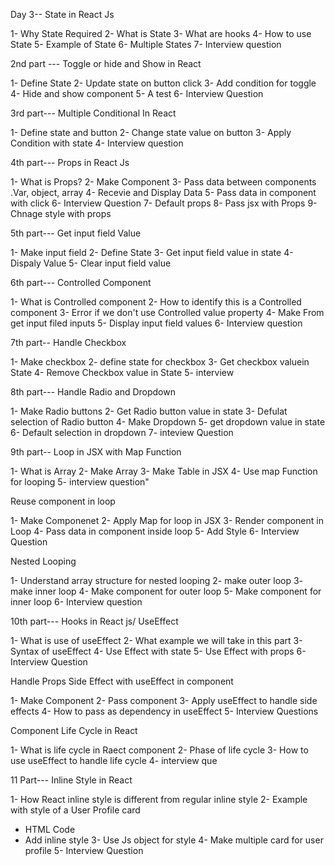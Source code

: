 Day 3--
State in React Js

1- Why State Required
2- What is State
3- What are hooks
4- How to use State
5- Example of State
6- Multiple States
7- Interview question

2nd part ---
Toggle or hide and Show in React 

1- Define State
2- Update state on button click 
3- Add condition for toggle 
4- Hide and show component
5- A test
6- Interview Question

3rd part---
Multiple Conditional In React

1- Define state and button 
2- Change state value on button 
3- Apply Condition with state 
4- Interview question 

4th part---
Props in React Js

1- What is Props?
2- Make Component
3- Pass data between components .Var, object, array
4- Recevie and Display Data
5- Pass data in component with click 
6- Interview Question 
7- Default props
8- Pass jsx with Props
9- Chnage style with props

5th part---
Get input field Value

1- Make input field
2- Define State
3- Get input field value in state
4- Dispaly Value
5- Clear input field value

6th part---
Controlled Component

1- What is Controlled component
2- How to identify this is a Controlled component
3- Error if we don't use Controlled value property
4- Make From get input filed inputs
5- Display input field values
6- Interview question 

7th part--
Handle Checkbox

1- Make checkbox
2- define state for checkbox
3- Get checkbox valuein State
4- Remove Checkbox value in State
5- interview 

8th part---
Handle Radio and Dropdown

1- Make Radio buttons
2- Get Radio button value in state
3- Defulat selection of Radio button
4- Make Dropdown
5- get dropdown value in state
6- Default selection in dropdown
7- inteview Question 

9th part--
Loop in JSX with Map Function

1- What is Array
2- Make Array
3- Make Table in JSX
4- Use map Function for looping
5- interview question"

Reuse component in loop

1- Make Componenet 
2- Apply Map for loop in JSX
3- Render component in Loop
4- Pass data in component inside loop
5- Add Style
6- Interview Question 

Nested Looping 

1- Understand array structure for nested looping
2- make outer loop
3- make inner loop
4- Make component for outer loop
5- Make component for inner loop
6- Interview question

10th part---
Hooks in React js/ UseEffect

1- What is use of useEffect
2- What example we will take in this part
3- Syntax of useEffect
4- Use Effect with state
5- Use Effect with props
6- Interview Question

Handle Props Side Effect with useEffect in component

1- Make Component 
2- Pass component 
3- Apply useEffect to handle side effects 
4- How to pass as dependency in useEffect
5- Interview Questions

Component Life Cycle in React

1- What is life cycle in Raect component 
2- Phase of life cycle 
3- How to use useEffect to handle life cycle 
4- interview que

11 Part---
Inline Style in React

1- How React inline style is different from regular inline style
2- Example with style of a User Profile card
* HTML Code
* Add inline style
3- Use Js object for style
4- Make multiple card for user profile
5- Interview Question 
